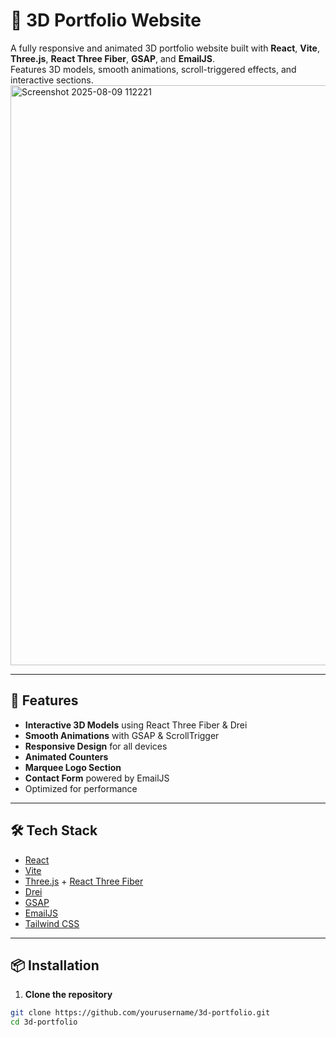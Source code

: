 # 🌟 3D Portfolio Website

A fully responsive and animated 3D portfolio website built with **React**, **Vite**, **Three.js**, **React Three Fiber**, **GSAP**, and **EmailJS**.  
Features 3D models, smooth animations, scroll-triggered effects, and interactive sections.
<img width="1901" height="928" alt="Screenshot 2025-08-09 112221" src="https://github.com/user-attachments/assets/0a8c3b54-246c-4db4-a2cc-9d89b9524847" />

---

## 🚀 Features

- **Interactive 3D Models** using React Three Fiber & Drei
- **Smooth Animations** with GSAP & ScrollTrigger
- **Responsive Design** for all devices
- **Animated Counters**
- **Marquee Logo Section**
- **Contact Form** powered by EmailJS
- Optimized for performance

---

## 🛠️ Tech Stack

- [React](https://react.dev/)
- [Vite](https://vitejs.dev/)
- [Three.js](https://threejs.org/) + [React Three Fiber](https://docs.pmnd.rs/react-three-fiber)
- [Drei](https://github.com/pmndrs/drei)
- [GSAP](https://greensock.com/gsap/)
- [EmailJS](https://www.emailjs.com/)
- [Tailwind CSS](https://tailwindcss.com/)

---

## 📦 Installation

1. **Clone the repository**
```bash
git clone https://github.com/yourusername/3d-portfolio.git
cd 3d-portfolio



